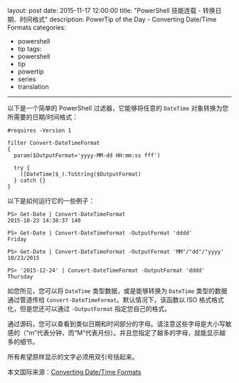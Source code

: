 ﻿layout: post
date: 2015-11-17 12:00:00
title: "PowerShell 技能连载 - 转换日期、时间格式"
description: PowerTip of the Day - Converting Date/Time Formats
categories:
- powershell
- tip
tags:
- powershell
- tip
- powertip
- series
- translation
---
以下是一个简单的 PowerShell 过滤器，它能够将任意的 `DateTime` 对象转换为您所需要的日期/时间格式：

    #requires -Version 1
    
    filter Convert-DateTimeFormat
    {
      param($OutputFormat='yyyy-MM-dd HH:mm:ss fff')
      
      try {
        ([DateTime]$_).ToString($OutputFormat)
      } catch {}
    }

以下是如何运行它的一些例子：

     
    PS> Get-Date | Convert-DateTimeFormat
    2015-10-23 14:38:37 140
    
    PS> Get-Date | Convert-DateTimeFormat -OutputFormat 'dddd'
    Friday
    
    PS> Get-Date | Convert-DateTimeFormat -OutputFormat 'MM"/"dd"/"yyyy'
    10/23/2015
    
    PS> '2015-12-24' | Convert-DateTimeFormat -OutputFormat 'dddd'
    Thursday

如您所见，您可以将 `DateTime` 类型数据，或是能够转换为 `DateTime` 类型的数据通过管道传给 `Convert-DateTimeFormat`。默认情况下，该函数以 ISO 格式格式化，但是您还可以通过 `-OutputFormat` 指定您自己的格式。

通过源码，您可以查看到类似日期和时间部分的字母。请注意这些字母是大小写敏感的（“m”代表分钟，而“M”代表月份）。并且您指定了越多的字母，就能显示越多的细节。

所有希望原样显示的文字必须用双引号括起来。

<!--more-->
本文国际来源：[Converting Date/Time Formats](http://powershell.com/cs/blogs/tips/archive/2015/11/17/converting-date-time-formats.aspx)
